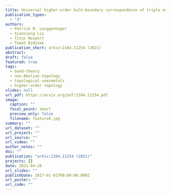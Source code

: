 ```yaml
---
title: Universal higher-order bulk-boundary correspondence of triple nodal points
publication_types:
  - "3"
authors:
  - Patrick M. Lenggenhager
  - Xiaoxiong Liu
  - Titus Neupert
  - Tomáš Bzdušek
publication_short: arXiv:2104.11254 (2021)
abstract: 
draft: false
featured: true
tags:
  - band-theory
  - non-Abelian-topology
  - topological-semimetals
  - higher-order topology
slides: null
url_pdf: https://arxiv.org/pdf/2104.11254.pdf
image:
  caption: ""
  focal_point: smart
  preview_only: false
  filename: featured.jpg
summary: ""
url_dataset: ""
url_project: ""
url_source: ""
url_video: ""
author_notes: ""
doi: ""
publication: "arXiv:2104.11254 (2021)"
projects: []
date: 2021-04-26
url_slides: ""
publishDate: 2017-01-01T00:00:00.000Z
url_poster: ""
url_code: ""
---
```

